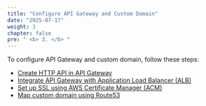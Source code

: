 ```yaml
---
title: "Configure API Gateway and Custom Domain"
date: "2025-07-17"
weight: 3
chapter: false
pre: " <b> 3. </b> "
---
```


To configure API Gateway and custom domain, follow these steps:

- [Create HTTP API in API Gateway](1-create-http-api)
- [Integrate API Gateway with Application Load Balancer (ALB)](2-integrate-api-with-alb)
- [Set up SSL using AWS Certificate Manager (ACM)](3-setup-ssl-acm)
- [Map custom domain using Route53](4-map-domain-with-route53)
